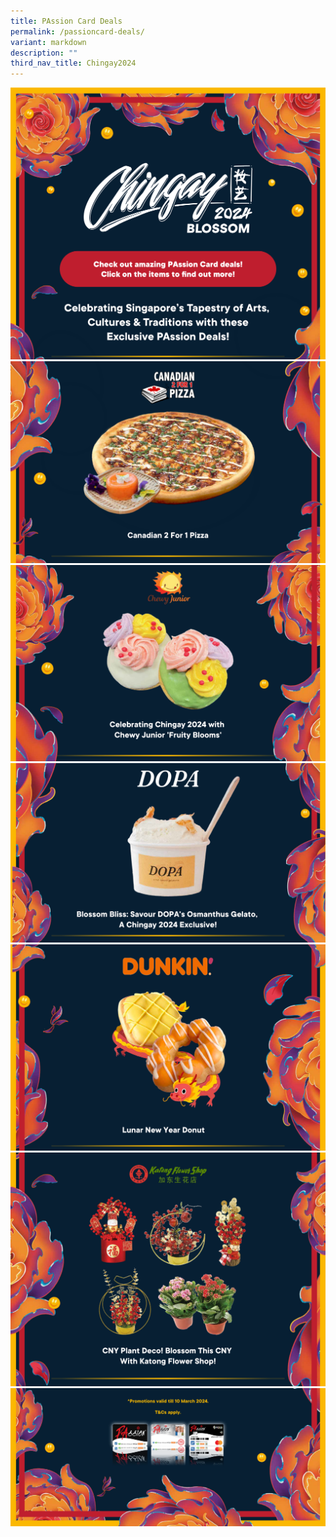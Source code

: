 ```yaml
---
title: PAssion Card Deals
permalink: /passioncard-deals/
variant: markdown
description: ""
third_nav_title: Chingay2024
---
```

<div style="max-width:50rem; overflow:hidden;"><a href="https://www.onepa.gov.sg/passion-card/passion-deals"><img style="min-height:12rem; object-fit: cover; position:relative; top:rem;" src="/images/PAssionCard%20Deals/PC_Deals_1.png"></a></div>
	
<div style="max-width:50rem; overflow:hidden;"><a href="https://www.onepa.gov.sg/passion-card/passion-deals/10-percent-off-canadian-2-for-1-pizza-for-passion-members"><img style="min-height:12rem; object-fit: cover; position:relative; top:rem;" src="/images/PAssionCard%20Deals/PC_Deals_2.png"></a></div>
	
<div style="max-width:50rem; overflow:hidden;"><a href="https://www.onepa.gov.sg/passion-card/passion-deals/celebrating-chingay-2024-with-chewy-junior-fruity-blooms"><img style="min-height:12rem; object-fit: cover; position:relative; top:rem;" src="/images/PAssionCard%20Deals/PC_Deals_3.png"></a></div>

	
<div style="max-width:50rem; overflow:hidden;"><a href="https://www.onepa.gov.sg/passion-card/passion-deals/blossom-bliss-savour-dopas-osmanthus-gelato-a-chingay-2024-exclusive"><img style="min-height:12rem; object-fit: cover; position:relative; top:rem;" src="/images/PAssionCard%20Deals/PC_Deals_4.png"></a></div>

	
<div style="max-width:50rem; overflow:hidden;"><a href="https://www.onepa.gov.sg/passion-card/passion-deals/get-1-free-lunar-new-year-donut-with-any-in-store-ala-carte-coffee-purchase"><img style="min-height:12rem; object-fit: cover; position:relative; top:rem;" src="/images/PAssionCard%20Deals/PC_Deals_5.png"></a></div>

	
<div style="max-width:50rem; overflow:hidden;"><a href="https://www.onepa.gov.sg/passion-card/passion-deals/10-percent-off-selected-cny-plant-deco"><img style="min-height:12rem; object-fit: cover; position:relative; top:rem;" src="/images/PAssionCard%20Deals/PC_Deals_6.png"></a></div>

	
<div style="max-width:50rem; overflow:hidden;"><img style="min-height:12rem; object-fit: cover; position:relative; top:rem;" src="/images/PAssionCard%20Deals/PC_Deals_7.png"></div>